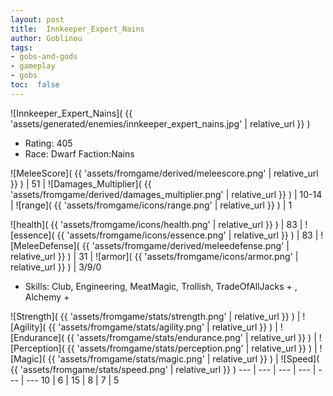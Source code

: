 ```yaml
---
layout: post
title:  Innkeeper_Expert_Nains
author: Goblinou
tags:
- gobs-and-gods
- gameplay
- gobs
toc:  false
---
```


![Innkeeper_Expert_Nains]( {{ 'assets/generated/enemies/innkeeper_expert_nains.jpg' | relative_url }} )
- Rating: 405
- Race: Dwarf  Faction:Nains

![MeleeScore]( {{ 'assets/fromgame/derived/meleescore.png' | relative_url }} ) | 51 | ![Damages_Multiplier]( {{ 'assets/fromgame/derived/damages_multiplier.png' | relative_url }} ) | 10-14 | ![range]( {{ 'assets/fromgame/icons/range.png' | relative_url }} ) | 1


![health]( {{ 'assets/fromgame/icons/health.png' | relative_url }} ) | 83 | ![essence]( {{ 'assets/fromgame/icons/essence.png' | relative_url }} ) | 83 | ![MeleeDefense]( {{ 'assets/fromgame/derived/meleedefense.png' | relative_url }} ) | 31 | ![armor]( {{ 'assets/fromgame/icons/armor.png' | relative_url }} ) | 3/9/0

* Skills: Club, Engineering, MeatMagic, Trollish, TradeOfAllJacks + , Alchemy + 

![Strength]( {{ 'assets/fromgame/stats/strength.png' | relative_url }} ) | ![Agility]( {{ 'assets/fromgame/stats/agility.png' | relative_url }} ) | ![Endurance]( {{ 'assets/fromgame/stats/endurance.png' | relative_url }} ) | ![Perception]( {{ 'assets/fromgame/stats/perception.png' | relative_url }} ) | ![Magic]( {{ 'assets/fromgame/stats/magic.png' | relative_url }} ) | ![Speed]( {{ 'assets/fromgame/stats/speed.png' | relative_url }} )
--- | --- | --- | --- | --- | ---
10 | 6 | 15 | 8 | 7 | 5
